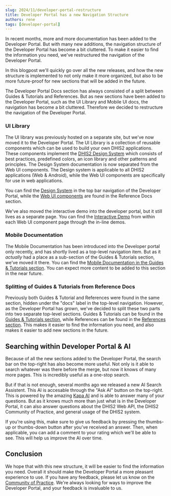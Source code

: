 ```yaml
---
slug: 2024/11/developer-portal-restructure
title: Developer Portal has a new Navigation Structure
authors: rene
tags: [developer-portal]
---
```


In recent months, more and more documentation has been added to the Developer Portal. But with many new additions, the navigation structure of the Developer Portal has become a bit cluttered. To make it easier to find the information you need, we've restructured the navigation of the Developer Portal.

In this blogpost we'll quickly go over all the new releases, and how the new structure is implemented to not only make it more organized, but also to be more future-proof for new sections that will be added in the future.

<!--truncate-->

The Developer Portal Docs section has always consisted of a split between Guides & Tutorials and References. But as new sections have been added to the Developer Portal, such as the UI Library and Mobile UI docs, the navigation has become a bit cluttered. Therefore we decided to restructure the navigation of the Developer Portal.

### UI Library

The UI library was previously hosted on a separate site, but we've now moved it to the Developer Portal. The UI Library is a collection of reusable components which can be used to build your own DHIS2 applications.  These components implement the [DHIS2 Design System](/design-system) which consists of best practices, predefined colors, an icon library and other patterns and principles. The Design System documentation is now separated from the Web UI components. The Design system is applicable to all DHIS2 applications (Web & Android), while the Web UI components are specifically for use in web applications.

You can find the [Design System](/design-system) in the top bar navigation of the Developer Portal, while the [Web UI components](/docs/ui/webcomponents) are found in the Reference Docs section.

We've also moved the interactive demo into the developer portal, but it still lives as a separate page. You can find the [Interactive Demo](pathname:///demo/) from within each Web UI component page through the in-line demos.

### Mobile Documentation

The Mobile Documentation has been introduced into the Developer portal only recently, and has shortly lived as a top-level navigation item. But as it *actually* had a place as a sub-section of the Guides & Tutorials section, we've moved it there. You can find the [Mobile Documentation in the Guides & Tutorials section](/docs/mobile). You can expect more content to be added to this section in the near future.

### Splitting of Guides & Tutorials from Reference Docs

Previously both Guides & Tutorial and References were found in the same section, hidden under the "docs" label in the top-level navigation. However, as the Developer Portal has grown, we've decided to split these two parts into two separate top-level sections. Guides & Tutorials can be found in the [Guides & Tutorials section](/docs), while References can be found in the [References section](/docs/references). This makes it easier to find the information you need, and also makes it easier to add new sections in the future.

## Searching within Developer Portal & AI

Because of all the new sections added to the Developer Portal, the search bar on the top-right has also become more useful. Not only is it able to search whatever was there before the merge, but now it knows of many more pages. This is incredibly useful as a one-stop search.

But if  that is not enough, several months ago we released a new AI Search Assistent. This AI is accesable through the "Ask AI" button on the top-right. This is powered by the amazing [Kapa AI](https://kapa.ai/) and is able to answer many of your questions. But as it knows much more than just what is in the Developer Portal, it can also answer questions about the DHIS2 Web API, the DHIS2 Community of Practice, and general usage of the DHIS2 system. 

If you're using this, make sure to give us feedback by pressing the thumbs-up or thumbs-down button after you've received an answer. Then, when applicable, you can add a comment to your rating which we'll be able to see. This will help us improve the AI over time.

## Conclusion

We hope that with this new structure, it will be easier to find the information you need. Overall it should make the Developer Portal a more pleasant experience to use. If you have any feedback, please let us know on the [Community of Practice](https://community.dhis2.org/c/development/developer-portal/). We're always looking for ways to improve the Developer Portal, and your feedback is invaluable to us.